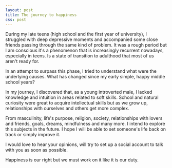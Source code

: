 ```yaml
---
layout: post
title: The journey to happiness
css: post
---
```

During my late teens (high school and the first year of university), I struggled with deep depressive moments and accompanied some close friends passing through the same kind of problem. It was a rough period but I am conscious it's a phenomenon that is increasingly recurrent nowadays, especially in teens. Is a state of transition to adulthood that most of us aren't ready for.

In an attempt to surpass this phase, I tried to understand what were the underlying causes. What has changed since my early simple, happy middle school years?

In my journey, I discovered that, as a young introverted male, I lacked knowledge and intuition in areas related to soft skills. School and natural curiosity were great to acquire intellectual skills but as we grow up, relationships with ourselves and others get more complex.

From masculinity, life's purpose, religion, society, relationships with lovers and friends, goals, dreams, mindfulness and many more. I intend to explore this subjects in the future. I hope I will be able to set someone's life back on track or simply improve it.

I would love to hear your opinions, will try to set up a social account to talk with you as soon as possible.

Happiness is our right but we must work on it like it is our duty.